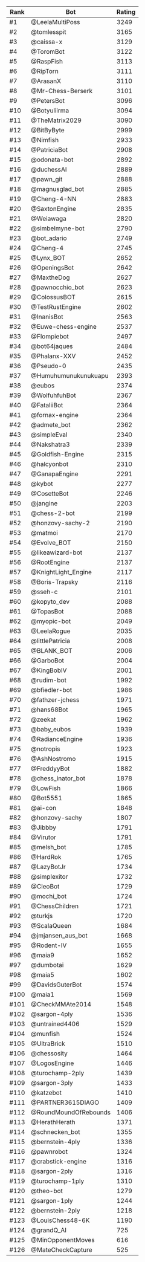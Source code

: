Rank|Bot|Rating
---|---|---
#1|@LeelaMultiPoss|3249
#2|@tomlesspit|3165
#3|@caissa-x|3129
#4|@ToromBot|3122
#5|@RaspFish|3113
#6|@RipTorn|3111
#7|@ArasanX|3110
#8|@Mr-Chess-Berserk|3101
#9|@PetersBot|3096
#10|@Botyuliirma|3094
#11|@TheMatrix2029|3090
#12|@BitByByte|2999
#13|@Nimfish|2933
#14|@PatriciaBot|2908
#15|@odonata-bot|2892
#16|@duchessAI|2889
#17|@pawn_git|2888
#18|@magnusglad_bot|2885
#19|@Cheng-4-NN|2883
#20|@SaxtonEngine|2835
#21|@Weiawaga|2820
#22|@simbelmyne-bot|2790
#23|@bot_adario|2749
#24|@Cheng-4|2745
#25|@Lynx_BOT|2652
#26|@OpeningsBot|2642
#27|@MaxtheDog|2627
#28|@pawnocchio_bot|2623
#29|@ColossusBOT|2615
#30|@TestRustEngine|2602
#31|@InanisBot|2563
#32|@Euwe-chess-engine|2537
#33|@Flompiebot|2497
#34|@bot64jaques|2484
#35|@Phalanx-XXV|2452
#36|@Pseudo-0|2435
#37|@Humuhumunukunukuapu|2393
#38|@eubos|2374
#39|@WolfuhfuhBot|2367
#40|@FataliiBot|2364
#41|@fornax-engine|2364
#42|@admete_bot|2362
#43|@simpleEval|2340
#44|@Nakshatra3|2339
#45|@Goldfish-Engine|2315
#46|@halcyonbot|2310
#47|@GanapaEngine|2291
#48|@kybot|2277
#49|@CosetteBot|2246
#50|@jangine|2203
#51|@chess-2-bot|2199
#52|@honzovy-sachy-2|2190
#53|@matmoi|2170
#54|@Evolve_BOT|2150
#55|@likeawizard-bot|2137
#56|@RootEngine|2137
#57|@KnightLight_Engine|2117
#58|@Boris-Trapsky|2116
#59|@sseh-c|2101
#60|@kopyto_dev|2088
#61|@TopasBot|2088
#62|@myopic-bot|2049
#63|@LeelaRogue|2035
#64|@littlePatricia|2008
#65|@BLANK_BOT|2006
#66|@GarboBot|2004
#67|@KingBobIV|2001
#68|@rudim-bot|1992
#69|@bfiedler-bot|1986
#70|@fathzer-jchess|1971
#71|@hans68Bot|1965
#72|@zeekat|1962
#73|@baby_eubos|1939
#74|@RadianceEngine|1936
#75|@notropis|1923
#76|@AshNostromo|1915
#77|@FreddyyBot|1882
#78|@chess_inator_bot|1878
#79|@LowFish|1866
#80|@Bot5551|1865
#81|@ai-con|1848
#82|@honzovy-sachy|1807
#83|@Jibbby|1791
#84|@Virutor|1791
#85|@melsh_bot|1785
#86|@HardRok|1765
#87|@LazyBotJr|1734
#88|@simplexitor|1732
#89|@CleoBot|1729
#90|@mochi_bot|1724
#91|@ChessChildren|1721
#92|@turkjs|1720
#93|@ScalaQueen|1684
#94|@jmjansen_aus_bot|1668
#95|@Rodent-IV|1655
#96|@maia9|1652
#97|@dumbotai|1629
#98|@maia5|1602
#99|@DavidsGuterBot|1574
#100|@maia1|1569
#101|@CheckMMAte2014|1548
#102|@sargon-4ply|1536
#103|@untrained4406|1529
#104|@munfish|1524
#105|@UltraBrick|1510
#106|@chessosity|1464
#107|@LogosEngine|1446
#108|@turochamp-2ply|1439
#109|@sargon-3ply|1433
#110|@katzebot|1410
#111|@PARTNER3615DIAGO|1409
#112|@RoundMoundOfRebounds|1406
#113|@HerathHerath|1371
#114|@schnecken_bot|1355
#115|@bernstein-4ply|1336
#116|@pawnrobot|1324
#117|@crabstick-engine|1316
#118|@sargon-2ply|1316
#119|@turochamp-1ply|1310
#120|@theo-bot|1279
#121|@sargon-1ply|1244
#122|@bernstein-2ply|1218
#123|@LouisChess48-6K|1190
#124|@grandQ_AI|725
#125|@MinOpponentMoves|616
#126|@MateCheckCapture|525
